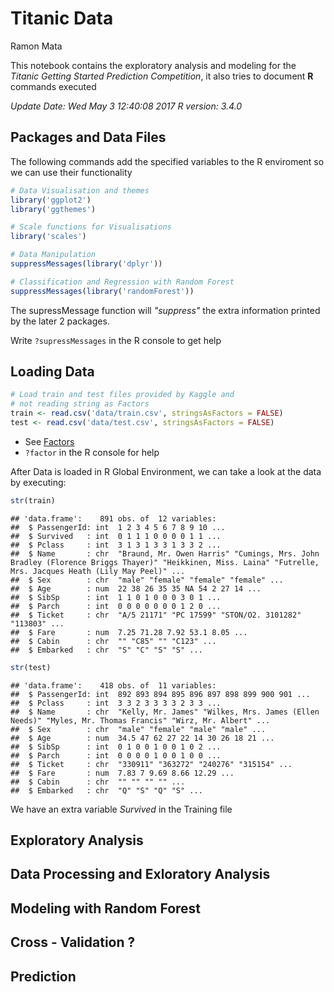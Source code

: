 Titanic Data
================
Ramon Mata

This notebook contains the exploratory analysis and modeling for the *Titanic Getting Started Prediction Competition*, it also tries to document **R** commands executed

*Update Date: Wed May 3 12:40:08 2017*
*R version: 3.4.0*

Packages and Data Files
-----------------------

The following commands add the specified variables to the R enviroment so we can use their functionality

``` r
# Data Visualisation and themes
library('ggplot2')
library('ggthemes')

# Scale functions for Visualisations
library('scales')

# Data Manipulation
suppressMessages(library('dplyr'))

# Classification and Regression with Random Forest
suppressMessages(library('randomForest'))
```

The supressMessage function will *"suppress"* the extra information printed by the later 2 packages.

Write `?supressMessages` in the R console to get help

Loading Data
------------

``` r
# Load train and test files provided by Kaggle and
# not reading string as Factors
train <- read.csv('data/train.csv', stringsAsFactors = FALSE)
test <- read.csv('data/test.csv', stringsAsFactors = FALSE)
```

-   See [Factors](https://stat.ethz.ch/R-manual/R-devel/library/base/html/factor.html)
-   `?factor` in the R console for help

After Data is loaded in R Global Environment, we can take a look at the data by executing:

``` r
str(train)
```

    ## 'data.frame':    891 obs. of  12 variables:
    ##  $ PassengerId: int  1 2 3 4 5 6 7 8 9 10 ...
    ##  $ Survived   : int  0 1 1 1 0 0 0 0 1 1 ...
    ##  $ Pclass     : int  3 1 3 1 3 3 1 3 3 2 ...
    ##  $ Name       : chr  "Braund, Mr. Owen Harris" "Cumings, Mrs. John Bradley (Florence Briggs Thayer)" "Heikkinen, Miss. Laina" "Futrelle, Mrs. Jacques Heath (Lily May Peel)" ...
    ##  $ Sex        : chr  "male" "female" "female" "female" ...
    ##  $ Age        : num  22 38 26 35 35 NA 54 2 27 14 ...
    ##  $ SibSp      : int  1 1 0 1 0 0 0 3 0 1 ...
    ##  $ Parch      : int  0 0 0 0 0 0 0 1 2 0 ...
    ##  $ Ticket     : chr  "A/5 21171" "PC 17599" "STON/O2. 3101282" "113803" ...
    ##  $ Fare       : num  7.25 71.28 7.92 53.1 8.05 ...
    ##  $ Cabin      : chr  "" "C85" "" "C123" ...
    ##  $ Embarked   : chr  "S" "C" "S" "S" ...

``` r
str(test)
```

    ## 'data.frame':    418 obs. of  11 variables:
    ##  $ PassengerId: int  892 893 894 895 896 897 898 899 900 901 ...
    ##  $ Pclass     : int  3 3 2 3 3 3 3 2 3 3 ...
    ##  $ Name       : chr  "Kelly, Mr. James" "Wilkes, Mrs. James (Ellen Needs)" "Myles, Mr. Thomas Francis" "Wirz, Mr. Albert" ...
    ##  $ Sex        : chr  "male" "female" "male" "male" ...
    ##  $ Age        : num  34.5 47 62 27 22 14 30 26 18 21 ...
    ##  $ SibSp      : int  0 1 0 0 1 0 0 1 0 2 ...
    ##  $ Parch      : int  0 0 0 0 1 0 0 1 0 0 ...
    ##  $ Ticket     : chr  "330911" "363272" "240276" "315154" ...
    ##  $ Fare       : num  7.83 7 9.69 8.66 12.29 ...
    ##  $ Cabin      : chr  "" "" "" "" ...
    ##  $ Embarked   : chr  "Q" "S" "Q" "S" ...

We have an extra variable *Survived* in the Training file

Exploratory Analysis
--------------------

Data Processing and Exloratory Analysis
---------------------------------------

Modeling with Random Forest
---------------------------

Cross - Validation ?
--------------------

Prediction
----------
